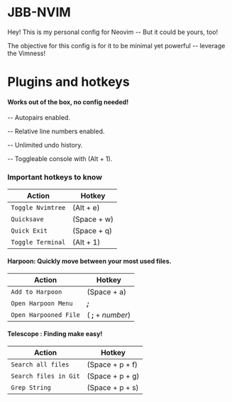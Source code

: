 # JBB-NVIM

Hey! This is my personal config for Neovim -- But it could be yours, too!

The objective for this config is for it to be minimal yet powerful -- leverage the Vimness!
# Plugins and hotkeys
#### Works out of the box, no config needed!
-- Autopairs enabled.

-- Relative line numbers enabled.

-- Unlimited undo history.

-- Toggleable console with (Alt + 1).

### Important hotkeys to know


| Action                          | Hotkey                         |
|-------------------------------|-----------------------------|
|`Toggle Nvimtree`            |(Alt  + e)          |
|`Quicksave`            |(Space + w)           |
|`Quick Exit`|(Space + q)
|`Toggle Terminal`|(Alt + 1)


#### Harpoon: Quickly move between your most used files.
| Action                          | Hotkey                         |
|-------------------------------|-----------------------------|
|`Add to Harpoon`            |(Space + a)          |
|`Open Harpoon Menu`            |***;***          |
|`Open Harpooned File`|( **;** + _number_)

#### Telescope : Finding make easy!
| Action                          | Hotkey                         |
|-------------------------------|-----------------------------|
|`Search all files`            |(Space + p + f)          |
|`Search files in Git`            |(Space + p + g)          |
|`Grep String `|(Space + p + s)

